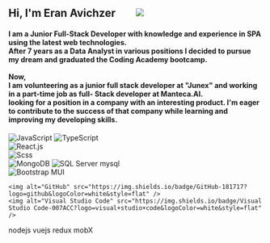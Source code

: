    <h2 align="left" style="
   display: flex;
   align-items: center;
   justify-content: flex-start;
   gap: 40px;">Hi, I'm Eran Avichzer
      <a style="height: 20px" target="#blank" href="https://www.linkedin.com/in/eran-avichzer/">
         <img src="https://img.shields.io/badge/linkedin-0077B5?logo=linkedin&logoColor=white&style=flat">
      </a>
   </h2>
   <h4 align="left">I am a Junior Full-Stack Developer with knowledge and experience in SPA using the latest web
      technologies.
      <br />
      After 7 years as a Data Analyst in various positions I decided to pursue my dream and graduated the Coding Academy
      bootcamp.
      <br /> <br />
      Now,
      <br />
      I am volunteering as a junior full stack developer at "Junex" and working in a part-time job as full- Stack
      developer
      at Manteca.AI.
      <br />
      looking for a position in a company with an interesting product.
      I'm eager to contribute to the success of that company while learning and improving my developing skills.
   </h4>

   <div>
   <img alt="JavaScript" src="https://img.shields.io/badge/JavaScript-F7DF1E?logo=javascript&logoColor=white&style=flat" /> 
   <img alt="TypeScript" src="https://img.shields.io/badge/TypeScript-3178C6?logo=typescript&logoColor=white&style=flat" />
   <br />
   <img alt="React.js" src="https://img.shields.io/badge/React-61DAFB?logo=react&logoColor=white&style=flat" />
   <br />
   <img alt="Scss" src="https://img.shields.io/badge/Scss-CC6699?logo=sass&logoColor=white&style=flat" />
   <br />
   <img alt="MongoDB" src="https://img.shields.io/badge/MongoDB-47A248?logo=mongodb&logoColor=white&style=flat" />
   <img alt="SQL Server" src="https://img.shields.io/badge/SQL Server-CC2927?logo=microsoft+sql+server&logoColor=white&style=flat" />
   mysql
   <br />
    <img alt="Bootstrap" src="https://img.shields.io/badge/Bootstrap-7952B3?&logo=bootstrap&logoColor=white&style=flat"/>
   MUI
   
    <img alt="GitHub" src="https://img.shields.io/badge/GitHub-181717?logo=github&logoColor=white&style=flat" />
    <img alt="Visual Studio Code" src="https://img.shields.io/badge/Visual Studio Code-007ACC?logo=visual+studio+code&logoColor=white&style=flat" />
   nodejs
   vuejs
   redux
   mobX
   </div>
   
